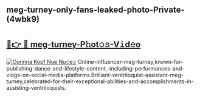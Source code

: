 ## meg-turney-only-fans​-leaked-photo​-Private-(4wbk9)


# <h2><a href="https://mediaupload.pro?title=meg-turney&ref=git">🔗👉 🔴 meg-turney-P𝚑ot𝚘𝚜-V𝚒d𝚎o</a></h2>

[![Corinna Kopf Nue Nu𝚍e𝚜](https://i.imgur.com/0qMVB7G.gif)](https://mediaupload.pro?title=meg-turney&ref=git)
Online-influencer-meg-turney,known-for-publishing-dance-and-lifestyle-content,-including-performances-and-vlogs-on-social-media-platforms.Brilliant-ventriloquist-assistant-meg-turney,celebrated-for-their-exceptional-abilities-and-accomplishments-in-assisting-ventriloquists.  